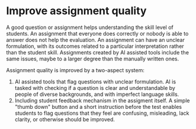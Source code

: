 # Improve assignment quality

A good question or assignment helps understanding the skill level of students. An assignment that everyone does correctly or nobody is able to answer does not help the evaluation. An assignment can have an unclear formulation, with its outcomes related to a particular interpretation rather than the student skill. Assignments created by AI assisted tools include the same issues, maybe to a larger degree than the manually written ones.

Assignment quality is improved by a two-aspect system:

1. AI assisted tools that flag questions with unclear formulation. AI is tasked with checking if a question is clear and understandable by people of diverse backgrounds, and with imperfect language skills.
2. Including student feedback mechanism in the assigment itself. A simple "thumb down" button and a short instruction before the test enables students to flag questions that they feel are confusing, misleading, lack clarity, or otherwise should be improved.

